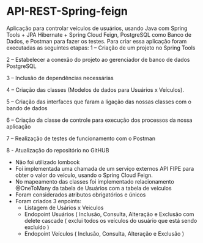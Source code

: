 # API-REST-Spring-feign
Aplicação para controlar veículos de usuários, usando Java com Spring Tools + JPA Hibernate + Spring Cloud Feign, PostgreSQL como Banco de Dados, e Postman para fazer os testes.
Para criar essa aplicação foram executadas as seguintes etapas:
1 – Criação de um projeto no Spring Tools

2 – Estabelecer a conexão do projeto ao gerenciador de banco de dados PostgreSQL

3 – Inclusão de dependências necessárias

4 – Criação das classes (Modelos de dados para Usuários x Veículos).

5 – Criação das interfaces que faram a ligação das nossas classes com o bando de dados

6 – Criação da classe de controle para execução dos processos da nossa aplicação

7 – Realização de testes de funcionamento com o Postman

8 - Atualização do repositório no GitHUB

- Não foi utilizado lombook
- Foi implementada uma chamada de um serviço externos API FIPE para obter o valor do veículo, usando o Spring Cloud Feign.
- No mapeamento das classes foi implementado relacionamento @OneToMany da tabela de Usuários com a tabela de veículos
- Foram considerados atributos obrigatórios e únicos
- Foram criados 3 enpoints:
  - Listagem de Usários x Veiculos
  - Endopoint Usuários ( Inclusão, Consulta, Alteração e Exclusão com delete cascade ( exclui todos os veículos do usuário que está sendo excluído )
  - Endopoint Veículos ( Inclusão, Consulta, Alteração e Exclusão )
